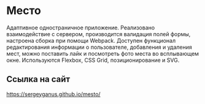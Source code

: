 # Место

Адаптивное одностраничное приложение. Реализовано взаимодействие с сервером, производится валидация полей формы, настроена сборка при помощи Webpack.
Доступен функционал редактирования информации о пользователе, добавления и удаления мест, можно поставить лайк и посмотреть фото места во всплывающем окне.
Используются Flexbox, CSS Grid, позиционирование и SVG.

## Ссылка на сайт

https://sergeyganus.github.io/mesto/
